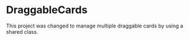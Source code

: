 # DraggableCards
This project was changed to manage multiple draggable cards by using a shared class.
